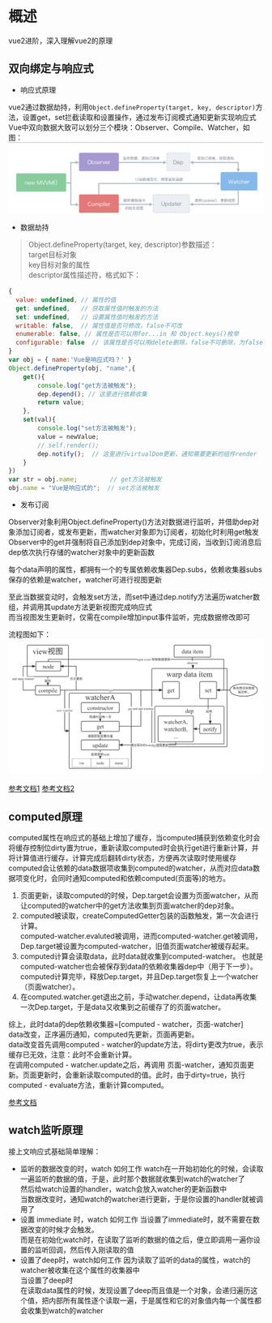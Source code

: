 # 概述
vue2进阶，深入理解vue2的原理
## 双向绑定与响应式
- 响应式原理  

vue2通过数据劫持，利用`Object.defineProperty(target, key, descriptor)`方法，设置get，set拦截读取和设置操作，通过发布订阅模式通知更新实现响应式  
Vue中双向数据大致可以划分三个模块：Observer、Compile、Watcher，如图：  
![vueReactive.png](../../resource/vueReactive.png)  

- 数据劫持

>Object.defineProperty(target, key, descriptor)参数描述：  
>target目标对象  
>key目标对象的属性  
>descriptor属性描述符，格式如下：  
```js
{
  value: undefined, // 属性的值
  get: undefined,   // 获取属性值时触发的方法
  set: undefined,   // 设置属性值时触发的方法
  writable: false,  // 属性值是否可修改，false不可改
  enumerable: false, // 属性是否可以用for...in 和 Object.keys()枚举
  configurable: false  // 该属性是否可以用delete删除，false不可删除，为false时也不能再修改该参数
}
var obj = { name:'Vue是响应式吗？' }
Object.defineProperty(obj, "name",{
    get(){       
        console.log("get方法被触发");
        dep.depend(); // 这里进行依赖收集
        return value;
    },
    set(val){       
        console.log("set方法被触发");
        value = newValue;
        // self.render();
        dep.notify();  // 这里进行virtualDom更新，通知需要更新的组件render
    }
})
var str = obj.name;         // get方法被触发
obj.name = "Vue是响应式的";  // set方法被触发
```
- 发布订阅

Observer对象利用Object.defineProperty()方法对数据进行监听，并借助dep对象添加订阅者，或发布更新，而watcher对象即为订阅者，初始化时利用get触发Observer中的get并强制将自己添加到dep对象中，完成订阅，当收到订阅消息后dep依次执行存储的watcher对象中的更新函数

每个data声明的属性，都拥有一个的专属依赖收集器Dep.subs，依赖收集器subs保存的依赖是watcher，watcher可进行视图更新

至此当数据变动时，会触发set方法，而set中通过dep.notify方法遍历watcher数组，并调用其update方法更新视图完成响应式  
而当视图发生更新时，仅需在compile增加input事件监听，完成数据修改即可

流程图如下：  
![reactive.png](../../resource/reactive.png)

[参考文档1](https://blog.nowcoder.net/n/8517450fe4fd4220b4078f9c61e42ec1)
[参考文档2](https://segmentfault.com/a/1190000023824423)

## computed原理
computed属性在响应式的基础上增加了缓存，当computed捕获到依赖变化时会将缓存控制位dirty置为true，重新读取computed时会执行get进行重新计算，并将计算值进行缓存，计算完成后翻转dirty状态，方便再次读取时使用缓存  
computed会让依赖的data数据项收集到computed的watcher，从而对应data数据项变化时，会同时通知computed和依赖computed(页面等)的地方。  

1. 页面更新，读取computed的时候，Dep.target会设置为页面watcher，从而让computed的watcher中的get方法收集到页面watcher的dep对象。
2. computed被读取，createComputedGetter包装的函数触发，第一次会进行计算。  
computed-watcher.evaluted被调用，进而computed-watcher.get被调用，Dep.target被设置为computed-watcher，旧值页面watcher被缓存起来。  
3. computed计算会读取data，此时data就收集到computed-watcher。
也就是computed-watcher也会被保存到data的依赖收集器dep中（用于下一步）。  
computed计算完毕，释放Dep.target，并且Dep.target恢复上一个watcher（页面watcher）。    
4. 在computed.watcher.get退出之前，手动watcher.depend，让data再收集一次Dep.target，于是data又收集到之前缓存了的页面watcher。

综上，此时data的dep依赖收集器=[computed - watcher，页面-watcher]    
data改变，正序遍历通知，computed先更新，页面再更新。  
data改变首先调用computed - watcher的update方法，将dirty更改为true，表示缓存已无效，注意：此时不会重新计算。    
在调用computed - watcher.update之后，再调用 页面-watcher，通知页面更新。页面更新时，会重新读取computed的值。此时，由于dirty=true，执行computed - evaluate方法，重新计算computed。  

[参考文档](https://zhuanlan.zhihu.com/p/357250216)

## watch监听原理
接上文响应式基础简单理解：  
- 监听的数据改变的时，watch 如何工作
watch在一开始初始化的时候，会读取一遍监听的数据的值，于是，此时那个数据就收集到watch的watcher了  
然后给watch设置的handler，watch会放入watcher的更新函数中  
当数据改变时，通知watch的watcher进行更新，于是你设置的handler就被调用了  
- 设置 immediate 时，watch 如何工作
当设置了immediate时，就不需要在数据改变的时候才会触发。  
而是在初始化watch时，在读取了监听的数据的值之后，便立即调用一遍你设置的监听回调，然后传入刚读取的值  
- 设置了deep时，watch如何工作
因为读取了监听的data的属性，watch的watcher被收集在这个属性的收集器中  
当设置了deep时  
在读取data属性的时候，发现设置了deep而且值是一个对象，会递归遍历这个值，把内部所有属性逐个读取一遍，于是属性和它的对象值内每一个属性都会收集到watch的watcher  
